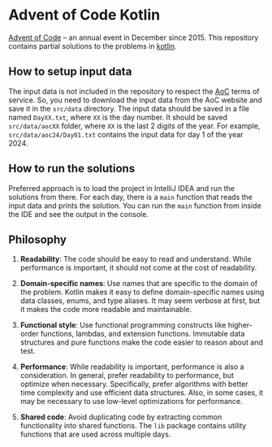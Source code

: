 # Advent of Code Kotlin

[Advent of Code][aoc] – an annual event in December since 2015.
This repository contains partial solutions to the problems in [kotlin].

## How to setup input data

The input data is not included in the repository to respect the [AoC][aoc] terms of service.
So, you need to download the input data from the AoC website and save it in the `src/data` directory.
The input data should be saved in a file named `DayXX.txt`, where `XX` is the day number.
It should be saved `src/data/aocXX` folder, where `XX` is the last 2 digits of the year.
For example, `src/data/aoc24/Day01.txt` contains the input data for day 1 of the year 2024.

## How to run the solutions

Preferred approach is to load the project in IntelliJ IDEA and run the solutions from there.
For each day, there is a `main` function that reads the input data and prints the solution.
You can run the `main` function from inside the IDE and see the output in the console.

## Philosophy

1. **Readability**: The code should be easy to read and understand. 
While performance is important, it should not come at the cost of readability.

2. **Domain-specific names**: Use names that are specific to the domain of the problem.
Kotlin makes it easy to define domain-specific names using data classes, enums, and type aliases.
It may seem verbose at first, but it makes the code more readable and maintainable.

3. **Functional style**: Use functional programming constructs like higher-order functions, lambdas, and extension functions.
Immutable data structures and pure functions make the code easier to reason about and test.

4. **Performance**: While readability is important, performance is also a consideration.
In general, prefer readability to performance, but optimize when necessary.
Specifically, prefer algorithms with better time complexity and use efficient data structures.
Also, in some cases, it may be necessary to use low-level optimizations for performance.

5. **Shared code**: Avoid duplicating code by extracting common functionality into shared functions.
The `lib` package contains utility functions that are used across multiple days.

[aoc]: https://adventofcode.com
[kotlin]: https://kotlinlang.org

